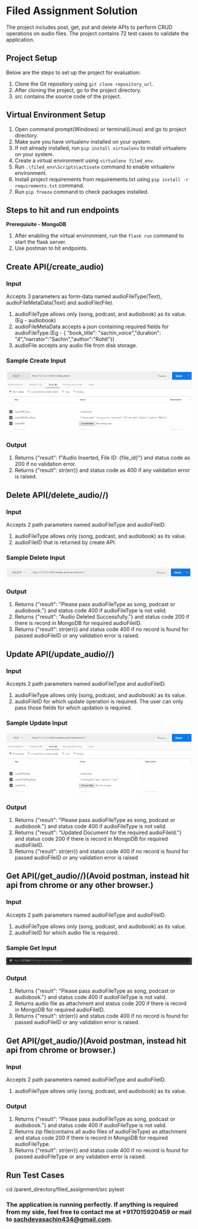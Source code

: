 # Filed Assignment Solution

The project includes post, get, put and delete APIs to perform CRUD operations on audio files. The project contains 72 test cases to validate the application.


## Project Setup
Below are the steps to set up the project for evaluation:
1. Clone the Git repository using ```git clone repository_url```.
2. After cloning the project, go to the project directory.
3. src contains the source code of the project.

## Virtual Environment Setup
1. Open command prompt(Windows) or terminal(Linux) and go to project directory.
2. Make sure you have virtualenv installed on your system.
3. If not already installed, run ```pip install virtualenv``` to install virtualenv on your system.
4. Create a virtual environment using ```virtualenv filed_env```.
5. Run ```.\filed_env\Scripts\activate``` command to enable virtualenv environment.
6. Install project requirements from requirements.txt using ```pip install -r requirements.txt``` command.
7. Run ```pip freeze``` command to check packages installed.

## Steps to hit and run endpoints
**Prerequisite - MongoDB**
1. After enabling the virtual environment, run the ```flask run``` command to start the flask server.
2. Use postman to hit endpoints.

## Create API(/create_audio)
### Input
Accepts 3 parameters as form-data named audioFileType(Text),
audioFileMetaData(Text) and audioFile(File).
1. audioFileType allows only (song, podcast, and audiobook) as its value.(Eg - audiobook)
2. audioFileMetaData accepts a json containing required fields for audioFileType.(Eg - { "book_title": "sachin_voice","duration": "4","narrator":"Sachin","author":"Rohit"})
3. audioFile accepts any audio file from disk storage.

### Sample Create Input
![create_sample_input](https://github.com/sachdevasachin434/Filed-Assignment/blob/main/Images/sample_create_input.PNG?raw==True)
### Output
1. Returns {"result": f"Audio Inserted, File ID: {file_id}"} and status code as 200 if no validation error.
2. Returns {"result": str(err)} and status code as 400 if any validation error is raised.

## Delete API(/delete_audio/<audioFileType>/<audioFileID>)
### Input
Accepts 2 path parameters named audioFileType and audioFileID.
1. audioFileType allows only (song, podcast, and audiobook) as its value.
2. audioFileID that is returned by create API.

### Sample Delete Input
![delete_sample_input](https://github.com/sachdevasachin434/Filed-Assignment/blob/main/Images/sample_delete_input.PNG?raw==True)
### Output
1. Returns {"result": "Please pass audioFileType as song, podcast or audiobook."}
and status code 400 if audioFileType is not valid.
2. Returns {"result": "Audio Deleted Successfully."} and status code 200 if there is
record in MongoDB for required audioFileID.
3. Returns {"result": str(err)} and status code 400 if no record is found for passed audioFileID or any validation error is raised.

## Update API(/update_audio/<audioFileType>/<audioFileID>)
### Input
Accepts 2 path parameters named audioFileType and audioFileID.
1. audioFileType allows only (song, podcast, and audiobook) as its value.
2. audioFileID for which update operation is required. The user can only pass those fields for which updation is required.
### Sample Update Input
![update_sample_input](https://github.com/sachdevasachin434/Filed-Assignment/blob/main/Images/sample_update_input.PNG?raw==True)
### Output
1. Returns {"result": "Please pass audioFileType as song, podcast or audiobook."}
and status code 400 if audioFileType is not valid.
2. Returns {"result": "Updated Document for the required audioFileId."} and status
code 200 if there is record in MongoDB for required audioFileID.
3. Returns {"result": str(err)} and status code 400 if no record is found for passed audioFileID or any validation error is raised

## Get API(/get_audio/<audioFileType>/<audioFileID>)(Avoid postman, instead hit api from chrome or any other browser.)
### Input
Accepts 2 path parameters named audioFileType and audioFileID.
1. audioFileType allows only (song, podcast, and audiobook) as its value.
2. audioFileID for which audio file is required.

### Sample Get Input
![get_sample_input](https://github.com/sachdevasachin434/Filed-Assignment/blob/main/Images/sample_get_input.PNG?raw==True)
### Output
1. Returns {"result": "Please pass audioFileType as song, podcast or audiobook."}
and status code 400 if audioFileType is not valid.
2. Returns audio file as attachment and status code 200 if there is record in MongoDB for required audioFileID.
3. Returns {"result": str(err)} and status code 400 if no record is found for passed
audioFileID or any validation error is raised.
## Get API(/get_audio/<audioFileType>)(Avoid postman, instead hit api from chrome or browser.)
### Input
Accepts 2 path parameters named audioFileType and audioFileID.
1. audioFileType allows only (song, podcast, and audiobook) as its value.
### Output
1. Returns {"result": "Please pass audioFileType as song, podcast or audiobook."}
and status code 400 if audioFileType is not valid.
2. Returns zip file(contains all audio files of audioFileType) as attachment and status code 200 if there is record in MongoDB for required audioFileType.
3. Returns {"result": str(err)} and status code 400 if no record is found for passed audioFileType or any validation error is raised.

## Run Test Cases
cd /parent_directory/filed_assignment/src
pytest

### The application is running perfectly. If anything is required from my side, feel free to contact me at +917015920459 or mail to sachdevasachin434@gmail.com.
